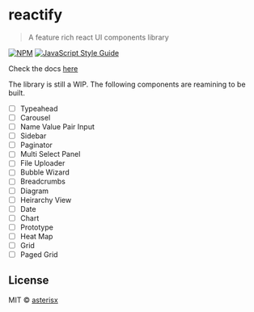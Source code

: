 # reactify

> A feature rich react UI components library

[![NPM](https://img.shields.io/npm/v/reactify.svg)](https://www.npmjs.com/package/reactify) [![JavaScript Style Guide](https://img.shields.io/badge/code_style-standard-brightgreen.svg)](https://standardjs.com)

Check the docs [here](https://asterisx.github.io/reactify/) 

The library is still a WIP. The following components are reamining to be built.

- [ ] Typeahead
- [ ] Carousel
- [ ] Name Value Pair Input
- [ ] Sidebar
- [ ] Paginator
- [ ] Multi Select Panel
- [ ] File Uploader
- [ ] Bubble Wizard
- [ ] Breadcrumbs
- [ ] Diagram
- [ ] Heirarchy View
- [ ] Date
- [ ] Chart
- [ ] Prototype
- [ ] Heat Map
- [ ] Grid
- [ ] Paged Grid

## License

MIT © [asterisx](https://github.com/asterisx)
